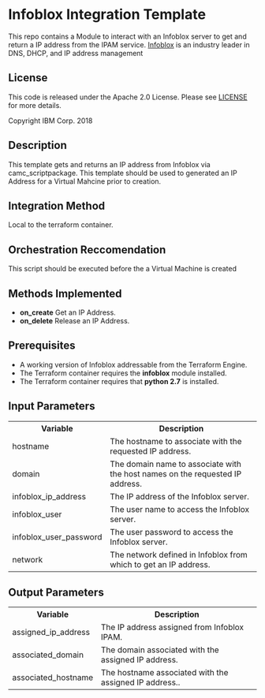 # Infoblox Integration Template

This repo contains a Module to interact with an Infoblox server to get and return a IP address from the IPAM service.
[Infoblox](https://www.infoblox.com) is an industry leader in DNS, DHCP, and IP address management

## License

This code is released under the Apache 2.0 License. Please see [LICENSE](https://github.com/CAMHub-Open-Development/template_integration_infoblox) for more details.

Copyright IBM Corp. 2018


## Description

This template gets and returns an IP address from Infoblox via camc_scriptpackage. This template should be used to generated an IP Address for a Virtual Mahcine prior to creation.

## Integration Method

Local to the terraform container.

## Orchestration Reccomendation

This script should be executed before the a Virtual Machine is created

## Methods Implemented

- **on_create** Get an IP Address.
- **on_delete** Release an IP Address.

## Prerequisites

- A working version of  Infoblox addressable from the Terraform Engine.
- The Terraform container requires the **infoblox** module installed.
- The Terraform container requires that **python 2.7** is installed.

## Input Parameters

<table>
  <tr>
    <th>Variable</th>
    <th>Description</th>
  </tr>
  <tr>
    <td>hostname</td>
    <td>The hostname to associate with the requested IP address.</td>
  </tr>
  <tr>
    <td>domain</td>
    <td>The domain name to associate with the host names on the requested IP address.</td>
  </tr>
  <tr>
    <td>infoblox_ip_address</td>
    <td>The IP address of the Infoblox server.</td>
  </tr>
  <tr>
    <td>infoblox_user</td>
    <td>The user name to access the Infoblox server.</td>
  </tr>
  <tr>
    <td>infoblox_user_password</td>
    <td>The user password to access the Infoblox server.</td>
  </tr>
  <tr>
    <td>network</td>
    <td>The network defined in Infoblox from which to get an IP address.</td>
  </tr>
</table>

## Output Parameters

<table>
  <tr>
    <th>Variable</th>
    <th>Description</th>
  </tr>
  <tr>
    <td>assigned_ip_address</td>
    <td>The IP address assigned from Infoblox IPAM.</td>
  </tr>
  <tr>
    <td>associated_domain</td>
    <td>The domain associated with the assigned IP address.</td>
  </tr>
  <tr>
    <td>associated_hostname</td>
    <td>The hostname associated with the assigned IP address..</td>
  </tr>
</table>